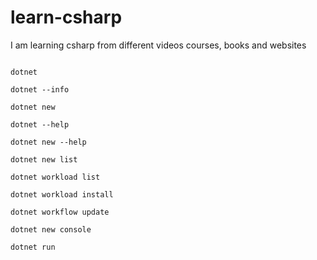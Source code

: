 # learn-csharp
I am learning csharp from different videos courses, books and websites

```poweshell

dotnet

dotnet --info

dotnet new

dotnet --help

dotnet new --help

dotnet new list

dotnet workload list

dotnet workload install

dotnet workflow update

dotnet new console

dotnet run

```


